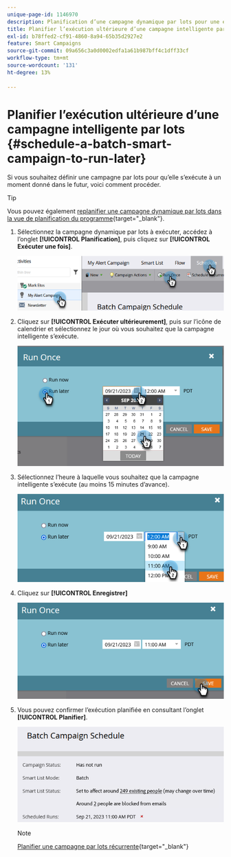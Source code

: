 ```yaml
---
unique-page-id: 1146970
description: Planification d’une campagne dynamique par lots pour une exécution ultérieure - Documents Marketo - Documentation du produit
title: Planifier l’exécution ultérieure d’une campagne intelligente par lots
exl-id: b78ffed2-cf91-4860-8a94-65b35d2927e2
feature: Smart Campaigns
source-git-commit: 09a656c3a0d0002edfa1a61b987bff4c1dff33cf
workflow-type: tm+mt
source-wordcount: '131'
ht-degree: 13%

---
```


# Planifier l’exécution ultérieure d’une campagne intelligente par lots {#schedule-a-batch-smart-campaign-to-run-later}

Si vous souhaitez définir une campagne par lots pour qu’elle s’exécute à un moment donné dans le futur, voici comment procéder.

>[!TIP]
>
>Vous pouvez également [replanifier une campagne dynamique par lots dans la vue de planification du programme](/help/marketo/product-docs/core-marketo-concepts/programs/program-schedule-view/reschedule-a-batch-smart-campaign-in-the-program-schedule-view.md){target="_blank"}.

1. Sélectionnez la campagne dynamique par lots à exécuter, accédez à l’onglet **[!UICONTROL Planification]**, puis cliquez sur **[!UICONTROL Exécuter une fois]**.

   ![](assets/schedule-a-batch-smart-campaign-to-run-later-1.png)

1. Cliquez sur **[!UICONTROL Exécuter ultérieurement]**, puis sur l’icône de calendrier et sélectionnez le jour où vous souhaitez que la campagne intelligente s’exécute.

   ![](assets/schedule-a-batch-smart-campaign-to-run-later-2.png)

1. Sélectionnez l’heure à laquelle vous souhaitez que la campagne intelligente s’exécute (au moins 15 minutes d’avance).

   ![](assets/schedule-a-batch-smart-campaign-to-run-later-3.png)

1. Cliquez sur **[!UICONTROL Enregistrer]**

   ![](assets/schedule-a-batch-smart-campaign-to-run-later-4.png)

1. Vous pouvez confirmer l’exécution planifiée en consultant l’onglet **[!UICONTROL Planifier]**.

   ![](assets/schedule-a-batch-smart-campaign-to-run-later-5.png)

   >[!NOTE]
   >
   >[Planifier une campagne par lots récurrente](/help/marketo/product-docs/core-marketo-concepts/smart-campaigns/using-smart-campaigns/schedule-a-recurring-batch-campaign.md){target="_blank"}
